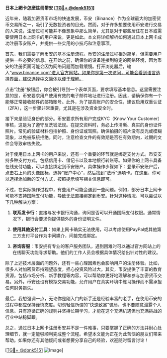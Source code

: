 **日本上網卡怎麽註冊幣安 [[TG💪+ @donk5151](https://t.me/s/donk5151)]**

近年来，随着加密货币市场的快速发展，币安（Binance）作为全球最大的加密货币交易所之一，吸引了无数投资者的目光。然而，对于许多想要使用币安进行交易的人来说，注册过程可能并不像想象中那么简单，尤其是对于那些居住在日本或需要使用日本上网卡的用户来说，更是如此。本文将详细解析如何通过日本上网卡成功注册币安账户，并提供一些实用的小技巧和注意事项。

首先，我们需要了解币安的基本注册流程。币安的注册过程相对简单，但需要用户提供一些必要的信息。在开始之前，确保你的设备连接到稳定的网络环境，因为币安的注册页面可能会因为网络问题而加载缓慢。打开浏览器后，输入“www.binance.com”进入官方网站。如果你是第一次访问，可能会看到语言选择界面，建议选择中文简体以便于理解。

点击“注册”按钮后，你会被引导到一个表单页面，要求填写基本信息。这里需要注意的是，币安要求用户使用有效的电子邮件地址进行注册。因此，请确保你有一个能够正常接收邮件的邮箱账号。此外，为了提高账户的安全性，建议启用双重认证（2FA），这一步骤非常重要，尤其是在涉及资金安全时。

接下来是验证身份的部分。币安要求所有用户完成KYC（Know Your Customer）审核，这是为了遵守反洗钱法规。在提交资料时，务必上传清晰、真实的身份证件照片。常见的验证材料包括护照、身份证或驾照。确保拍摄的照片没有反光或模糊现象，以免被系统拒绝。同时，注意检查文件的有效期是否在有效期内，过期的文件会导致审核失败。

对于使用日本上网卡的用户来说，还有一个重要的环节就是绑定支付方式。币安支持多种支付方式，包括信用卡、借记卡以及本地银行转账等。如果你的上网卡具备在线支付功能，可以直接绑定到币安账户。具体操作步骤如下：登录币安账户后，点击右上角的头像图标，选择“账户中心”，然后找到“法币”选项卡。在这里，你可以选择添加新的支付方式，按照提示填写相关信息即可。

不过，在实际操作过程中，有些用户可能会遇到一些问题。例如，部分日本上网卡可能不支持国际支付功能，导致无法直接绑定到币安。针对这种情况，可以尝试以下几种解决方案：

1. **联系发卡行**：直接与发卡银行沟通，询问是否可以开通国际支付权限。通常情况下，银行会要求你提供额外的身份证明文件。
   
2. **使用其他支付工具**：如果上网卡确实无法使用，可以考虑使用PayPal或其他第三方支付平台作为中间媒介，间接完成绑定。

3. **咨询客服**：币安拥有专业的客户服务团队，遇到困难时可以通过官方网站上的在线聊天功能寻求帮助。他们的工作人员会根据具体情况给出针对性的建议。

除了上述技术层面的问题外，还有一些心理因素也会影响用户的注册体验。比如，很多人对加密货币持观望态度，担心投资风险过大。其实，币安提供了丰富的教育资源，包括市场分析、新手教程等内容，可以帮助你更好地理解和参与加密货币交易。另外，币安还设有模拟交易功能，允许用户在真实环境中练习操作而不需承担任何财务损失。

最后，我想强调一点，无论你是刚入门的新手还是经验丰富的老手，在使用币安的过程中都应保持谨慎态度。切勿轻信所谓的“快速致富”骗局，也不要随意泄露个人信息。只有遵循正确的规则并坚持长期学习，才能在这个充满机遇但也充满挑战的行业中站稳脚跟。

总之，通过日本上网卡注册币安并不是一件难事，只要掌握了正确的方法并耐心处理细节，就一定能够顺利完成整个流程。希望本文能为正在为此苦恼的朋友们带来帮助。如果你还有其他疑问或者想要分享自己的经验，欢迎随时留言讨论！

[[TG💪+ @donk5151](https://t.me/s/donk5151) ![Image](https://i.postimg.cc/rwNCRYN7/Snipaste-2025-04-30-17-27-05.png)]